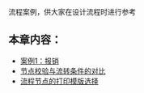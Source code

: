 流程案例，供大家在设计流程时进行参考

## 本章内容：
* [案例1：报销](7-4-1案例1报销.md)
* [节点校验与流转条件的对比](7-4-2节点校验与流转条件的对比.md)
* [流程节点的打印模版选择](7-4-3流程节点的打印模版选择.md)


